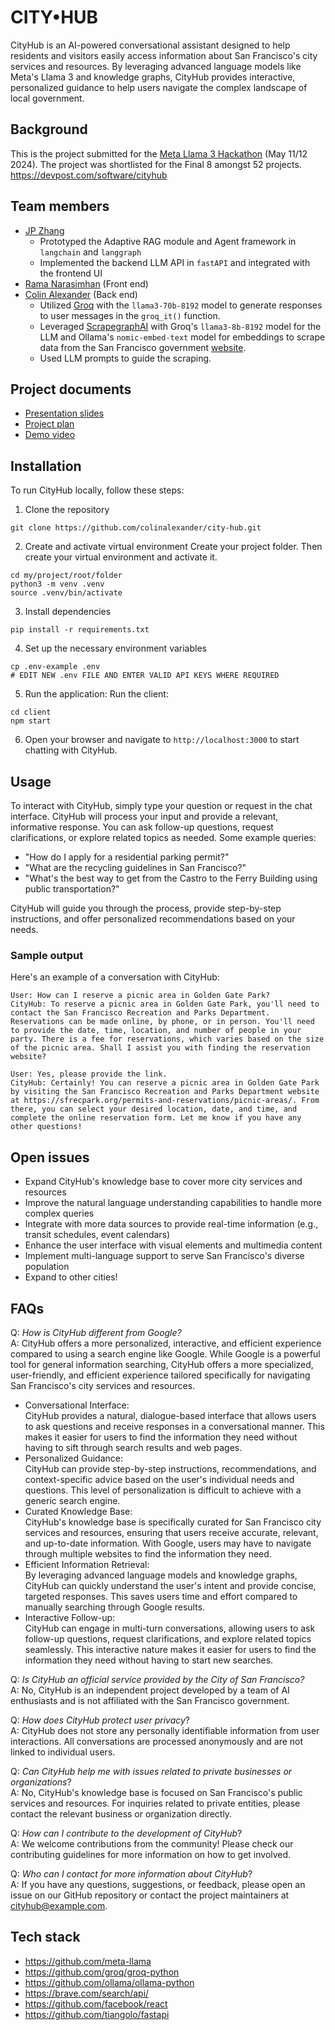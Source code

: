 # CITY&#8226;HUB

CityHub is an AI-powered conversational assistant designed to help residents and visitors easily access information about San Francisco's city services and resources. By leveraging advanced language models like Meta's Llama 3 and knowledge graphs, CityHub provides interactive, personalized guidance to help users navigate the complex landscape of local government.

## Background

This is the project submitted for the [Meta Llama 3 Hackathon](https://metallama3.devpost.com/) (May 11/12 2024).  The project was shortlisted for the Final 8 amongst 52 projects.
https://devpost.com/software/cityhub

## Team members

- [JP Zhang](https://github.com/jpzhangvincent)
  - Prototyped the Adaptive RAG module and Agent framework in `langchain` and `langgraph`
  - Implemented the backend LLM API in `fastAPI` and integrated with the frontend UI
- [Rama Narasimhan](https://github.com/Rama4) (Front end)
- [Colin Alexander](https://github.com/colinalexander) (Back end)
  - Utilized [Groq](https://wow.groq.com/why-groq/) with the `llama3-70b-8192` model to generate responses to user messages in the `groq_it()` function.
  - Leveraged [ScrapegraphAI](https://github.com/VinciGit00/Scrapegraph-ai) with Groq's `llama3-8b-8192` model for the LLM and Ollama's `nomic-embed-text` model for embeddings to scrape data from the San Francisco government [website](https://www.sf.gov/). 
  - Used LLM prompts to guide the scraping.

## Project documents

- [Presentation slides](https://docs.google.com/presentation/d/19K0d0pSgpOjFar9P9ySab2wHj8nlm7HHAY9KsvACke0/edit#slide=id.g27113729c33_0_57)
- [Project plan](https://docs.google.com/document/d/17ufgJSBhHJsN_bcrvRLMrHKD5v6RGgRLk7vG0Gkhkv0/edit?pli=1)
- [Demo video](https://www.youtube.com/watch?v=_roTeEO92es)

## Installation

To run CityHub locally, follow these steps:

1. Clone the repository
```
git clone https://github.com/colinalexander/city-hub.git
```

2. Create and activate virtual environment
Create your project folder. Then create your virtual environment and activate it.

```
cd my/project/root/folder
python3 -m venv .venv
source .venv/bin/activate
```

3. Install dependencies
```
pip install -r requirements.txt
```

4. Set up the necessary environment variables
```
cp .env-example .env
# EDIT NEW .env FILE AND ENTER VALID API KEYS WHERE REQUIRED
```

5. Run the application:
Run the client:
```
cd client
npm start
```

6. Open your browser and navigate to `http://localhost:3000` to start chatting with CityHub.

## Usage

To interact with CityHub, simply type your question or request in the chat interface. CityHub will process your input and provide a relevant, informative response. You can ask follow-up questions, request clarifications, or explore related topics as needed.
Some example queries:

- "How do I apply for a residential parking permit?"
- "What are the recycling guidelines in San Francisco?"
- "What's the best way to get from the Castro to the Ferry Building using public transportation?"

CityHub will guide you through the process, provide step-by-step instructions, and offer personalized recommendations based on your needs.

### Sample output

Here's an example of a conversation with CityHub:
```
User: How can I reserve a picnic area in Golden Gate Park?
CityHub: To reserve a picnic area in Golden Gate Park, you'll need to contact the San Francisco Recreation and Parks Department. Reservations can be made online, by phone, or in person. You'll need to provide the date, time, location, and number of people in your party. There is a fee for reservations, which varies based on the size of the picnic area. Shall I assist you with finding the reservation website?

User: Yes, please provide the link.
CityHub: Certainly! You can reserve a picnic area in Golden Gate Park by visiting the San Francisco Recreation and Parks Department website at https://sfrecpark.org/permits-and-reservations/picnic-areas/. From there, you can select your desired location, date, and time, and complete the online reservation form. Let me know if you have any other questions!
```

## Open issues

- Expand CityHub's knowledge base to cover more city services and resources
- Improve the natural language understanding capabilities to handle more complex queries
- Integrate with more data sources to provide real-time information (e.g., transit schedules, event calendars)
- Enhance the user interface with visual elements and multimedia content
- Implement multi-language support to serve San Francisco's diverse population
- Expand to other cities!

## FAQs

Q: _How is CityHub different from Google?_\
A:  CityHub offers a more personalized, interactive, and efficient experience compared to using a search engine like Google. While Google is a powerful tool for general information searching, CityHub offers a more specialized, user-friendly, and efficient experience tailored specifically for navigating San Francisco's city services and resources.
- Conversational Interface: \
  CityHub provides a natural, dialogue-based interface that allows users to ask questions and receive responses in a conversational manner. This makes it easier for users to find the information they need without having to sift through search results and web pages.
- Personalized Guidance: \
  CityHub can provide step-by-step instructions, recommendations, and context-specific advice based on the user's individual needs and questions. This level of personalization is difficult to achieve with a generic search engine.
- Curated Knowledge Base: \
  CityHub's knowledge base is specifically curated for San Francisco city services and resources, ensuring that users receive accurate, relevant, and up-to-date information. With Google, users may have to navigate through multiple websites to find the information they need.
- Efficient Information Retrieval: \
  By leveraging advanced language models and knowledge graphs, CityHub can quickly understand the user's intent and provide concise, targeted responses. This saves users time and effort compared to manually searching through Google results.
- Interactive Follow-up: \
  CityHub can engage in multi-turn conversations, allowing users to ask follow-up questions, request clarifications, and explore related topics seamlessly. This interactive nature makes it easier for users to find the information they need without having to start new searches.
  
Q: _Is CityHub an official service provided by the City of San Francisco?_\
A: No, CityHub is an independent project developed by a team of AI enthusiasts and is not affiliated with the San Francisco government.

Q: _How does CityHub protect user privacy_?\
A: CityHub does not store any personally identifiable information from user interactions. All conversations are processed anonymously and are not linked to individual users.

Q: _Can CityHub help me with issues related to private businesses or organizations_?\
A: No, CityHub's knowledge base is focused on San Francisco's public services and resources. For inquiries related to private entities, please contact the relevant business or organization directly.

Q: _How can I contribute to the development of CityHub_?\
A: We welcome contributions from the community! Please check our contributing guidelines for more information on how to get involved.

Q: _Who can I contact for more information about CityHub_?\
A: If you have any questions, suggestions, or feedback, please open an issue on our GitHub repository or contact the project maintainers at cityhub@example.com.

## Tech stack

- https://github.com/meta-llama
- https://github.com/groq/groq-python
- https://github.com/ollama/ollama-python
- https://brave.com/search/api/
- https://github.com/facebook/react
- https://github.com/tiangolo/fastapi


